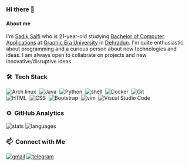 ### Hi there 👋

#### About me
I'm [Sadik Saifi](https://github.com/sadikeey) who is 21-year-old studying [Bachelor of Computer Applications](https://www.shiksha.com/it-software/articles/all-you-need-to-know-about-bca-and-its-scope-blogId-13258) at [Graphic Era University](https://www.geu.ac.in/) in [Dehradun](https://en.wikipedia.org/wiki/Dehradun). I'm quite enthusiastic about programming and a curious person about new technologies and ideas. I am always open to collabrate on projects and new innovative/disruptive ideas.

### 🛠 &nbsp;Tech Stack
![Arch linux](https://img.shields.io/badge/-Arch_Linux-141a20?style=flat&logo=arch-linux)&nbsp;
![Java](https://img.shields.io/badge/-java-141a20?style=flat&logo=java&logoColor=FFA518)&nbsp;
![Python](https://img.shields.io/badge/-Python-141a20?style=flat&logo=python)&nbsp;
![shell](https://img.shields.io/badge/-Bash_Script-141a20?style=flat&logo=powershell)&nbsp;
![Docker](https://img.shields.io/badge/-Docker-141a20?style=flat&logo=docker)&nbsp;
![Git](https://img.shields.io/badge/-Git-141a20?style=flat&logo=git)&nbsp;\
![HTML](https://img.shields.io/badge/-HTML-141a20?style=flat&logo=HTML5)&nbsp;
![CSS](https://img.shields.io/badge/-CSS-141a20?style=flat&logo=CSS3&logoColor=1572B6)&nbsp;
![Bootstrap](https://img.shields.io/badge/-Bootstrap-141a20?style=flat&logo=bootstrap&logoColor=563D7C)&nbsp;
![vim](https://img.shields.io/badge/-Vim-141a20?style=flat&logo=vim)&nbsp;
![Visual Studio Code](https://img.shields.io/badge/-Visual%20Studio%20Code-141a20?style=flat&logo=visual-studio-code&logoColor=007ACC)&nbsp;

### ⚙️ &nbsp;GitHub Analytics
![stats](https://github-readme-stats.vercel.app/api?username=sadikeey&theme=gotham&show_icons=true&border_color=2e3440)
![languages](https://github-readme-stats.vercel.app/api/top-langs/?username=sadikeey&layout=compact&exclude_repo=sadikeey.github.io&theme=gotham&border_color=2e3440&card_width=250)


### 📫 &nbsp;Connect with Me
[![gmail](https://img.shields.io/badge/-gictorbit@gmail.com-D14836?style=flat&logo=Gmail&logoColor=white)](mailto:gictorbit@gmail.com)
[![telegram](https://img.shields.io/badge/-@VlC7OR-0e3e55?style=flat&logo=Telegram&logoColor=white)](https://t.me/VlC7OR)

